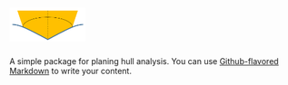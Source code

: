 # <img src="/logo/test/Logo_v0.png" height="60">

A simple package for planing hull analysis. 
You can use [Github-flavored Markdown](https://guides.github.com/features/mastering-markdown/)
to write your content.
